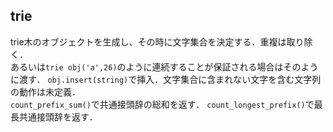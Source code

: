 ## trie
trie木のオブジェクトを生成し、その時に文字集合を決定する．重複は取り除く．  
あるいは`trie obj('a',26)`のように連続することが保証される場合はそのように渡す．
`obj.insert(string)`で挿入．文字集合に含まれない文字を含む文字列の動作は未定義．  
`count_prefix_sum()`で共通接頭辞の総和を返す．
`count_longest_prefix()`で最長共通接頭辞を返す．